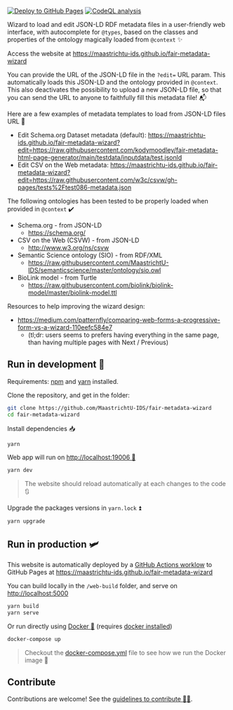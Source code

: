 [![Deploy to GitHub Pages](https://github.com/MaastrichtU-IDS/fair-metadata-wizard/workflows/Deploy%20website%20to%20GitHub%20Pages/badge.svg)](https://github.com/MaastrichtU-IDS/fair-metadata-wizard/actions?query=workflow%3A%22Deploy+website+to+GitHub+Pages%22) [![CodeQL analysis](https://github.com/MaastrichtU-IDS/fair-metadata-wizard/workflows/CodeQL%20analysis/badge.svg)](https://github.com/MaastrichtU-IDS/fair-metadata-wizard/actions?query=workflow%3A%22CodeQL+analysis%22)

Wizard to load and edit JSON-LD RDF metadata files in a user-friendly web interface, with autocomplete for `@types`, based on the classes and properties of the ontology magically loaded from `@context` ✨️

Access the website at https://maastrichtu-ids.github.io/fair-metadata-wizard

You can provide the URL of the JSON-LD file in the `?edit=` URL param. This automatically loads this JSON-LD and the ontology provided in `@context`. This also deactivates the possibility to upload a new JSON-LD file, so that you can send the URL to anyone to faithfully fill this metadata file! 📬

Here are a few examples of metadata templates to load from JSON-LD files URL 📝 

* Edit Schema.org Dataset metadata (default): https://maastrichtu-ids.github.io/fair-metadata-wizard?edit=https://raw.githubusercontent.com/kodymoodley/fair-metadata-html-page-generator/main/testdata/inputdata/test.jsonld
* Edit CSV on the Web metadata: https://maastrichtu-ids.github.io/fair-metadata-wizard?edit=https://raw.githubusercontent.com/w3c/csvw/gh-pages/tests%2Ftest086-metadata.json

The following ontologies has been tested to be properly loaded when provided in `@context` ✔️

* Schema.org - from JSON-LD
  * https://schema.org/
* CSV on the Web (CSVW) - from JSON-LD
  * http://www.w3.org/ns/csvw
* Semantic Science ontology (SIO) - from RDF/XML
  * https://raw.githubusercontent.com/MaastrichtU-IDS/semanticscience/master/ontology/sio.owl
* BioLink model - from Turtle
  * https://raw.githubusercontent.com/biolink/biolink-model/master/biolink-model.ttl

Resources to help improving the wizard design:

* https://medium.com/patternfly/comparing-web-forms-a-progressive-form-vs-a-wizard-110eefc584e7 
  * (tl;dr: users seems to prefers having everything in the same page, than having multiple pages with Next / Previous)

## Run in development 🚧

Requirements:  [npm](https://www.npmjs.com/get-npm) and [yarn](https://classic.yarnpkg.com/en/docs/install/#debian-stable) installed.

Clone the repository, and get in the folder:

```bash
git clone https://github.com/MaastrichtU-IDS/fair-metadata-wizard 
cd fair-metadata-wizard
```

Install dependencies :inbox_tray:

```bash
yarn
```

Web app will run on [http://localhost:19006 🏃](http://localhost:19006)

```bash
yarn dev
```

> The website should reload automatically at each changes to the code :arrows_clockwise:

Upgrade the packages versions in `yarn.lock` ⏫️

```bash
yarn upgrade
```

## Run in production 🛩️

This website is automatically deployed by a [GitHub Actions worklow](https://github.com/MaastrichtU-IDS/fair-metadata-wizard/actions?query=workflow%3A%22Deploy+to+GitHub+Pages%22) to GitHub Pages at https://maastrichtu-ids.github.io/fair-metadata-wizard

You can build locally in the `/web-build` folder, and serve on [http://localhost:5000](http://localhost:5000)

```bash
yarn build
yarn serve
```

Or run directly using [Docker :whale:](https://docs.docker.com/get-docker/) (requires [docker installed](https://docs.docker.com/get-docker/))

```bash
docker-compose up
```

> Checkout the [docker-compose.yml](/docker-compose.yml) file to see how we run the Docker image 👀

## Contribute

Contributions are welcome! See the [guidelines to contribute 👨‍💻](/CONTRIBUTING.md).
